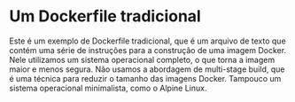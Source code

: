 # Um Dockerfile tradicional

Este é um exemplo de Dockerfile tradicional, que é um arquivo de texto que contém uma série de instruções para a construção de uma imagem Docker. Nele utilizamos um sistema operacional completo, o que torna a imagem maior e menos segura. Não usamos a abordagem de multi-stage build, que é uma técnica para reduzir o tamanho das imagens Docker. Tampouco um sistema operacional minimalista, como o Alpine Linux.
